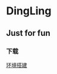 # DingLing

Just for fun
---

### 下载

[环境搭建](http://download.qt.io/official_releases/qt/5.10/5.10.0/)
